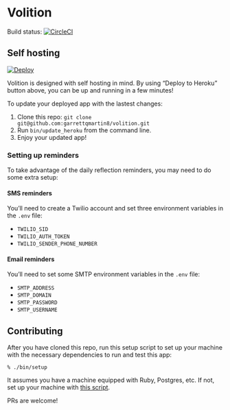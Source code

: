 # Volition

Build status: [![CircleCI](https://circleci.com/gh/garrettqmartin8/volition.svg?style=svg&circle-token=f883f7406ee9df386967c67b4a6f5a330083fe29)](https://circleci.com/gh/garrettqmartin8/volition)

## Self hosting
[![Deploy](https://www.herokucdn.com/deploy/button.svg)](https://heroku.com/deploy?template=https://github.com/garrettqmartin8/volition)

Volition is designed with self hosting in mind. By using “Deploy to Heroku” button above, you can be up and running in a few minutes!

To update your deployed app with the lastest changes:

1. Clone this repo: `git clone git@github.com:garrettqmartin8/volition.git`
2. Run `bin/update_heroku` from the command line.
3. Enjoy your updated app!

### Setting up reminders
To take advantage of the daily reflection reminders, you may need to do some extra setup:

#### SMS reminders
You’ll need to create a Twilio account and set three environment variables in the `.env` file:
- `TWILIO_SID`
- `TWILIO_AUTH_TOKEN`
- `TWILIO_SENDER_PHONE_NUMBER`

#### Email reminders
You’ll need to set some SMTP environment variables in the `.env` file:
- `SMTP_ADDRESS`
- `SMTP_DOMAIN`
- `SMTP_PASSWORD`
- `SMTP_USERNAME`

## Contributing

After you have cloned this repo, run this setup script to set up your machine
with the necessary dependencies to run and test this app:

    % ./bin/setup

It assumes you have a machine equipped with Ruby, Postgres, etc. If not, set up
your machine with [this script].

[this script]: https://github.com/thoughtbot/laptop

PRs are welcome!

